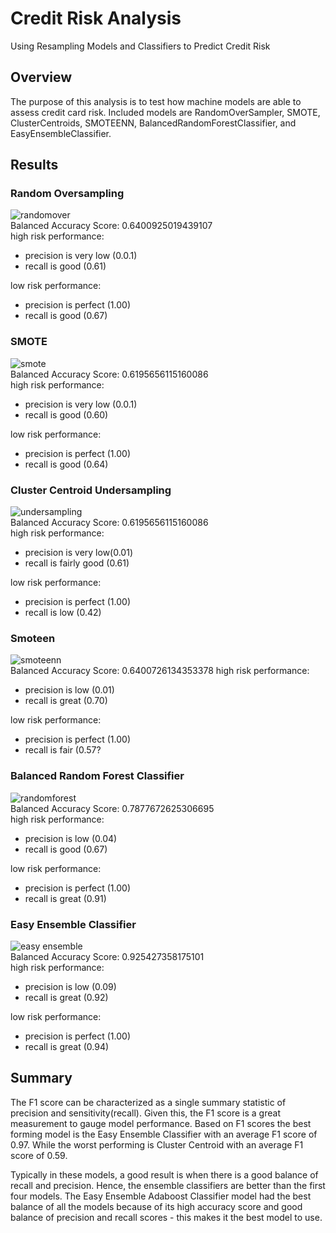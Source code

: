# Credit Risk Analysis

Using Resampling Models and Classifiers to Predict Credit Risk

## Overview

The purpose of this analysis is to test how machine models are able to assess credit card risk. Included models are RandomOverSampler, SMOTE, ClusterCentroids, SMOTEENN, BalancedRandomForestClassifier, and EasyEnsembleClassifier.

## Results 

### Random Oversampling <br>
![randomover](https://github.com/albertomontilla17/Credit_Risk_Analysis/blob/main/images/randomover.png) <br>
Balanced Accuracy Score: 0.6400925019439107 <br>
high risk performance: 
- precision is very low (0.0.1)
- recall is good (0.61)

low risk performance:
- precision is perfect (1.00)
- recall is good (0.67)

### SMOTE <br>
![smote](https://github.com/albertomontilla17/Credit_Risk_Analysis/blob/main/images/SMOOTE.png) <br>
Balanced Accuracy Score: 0.6195656115160086 <br>
high risk performance: 
- precision is very low (0.0.1)
- recall is good (0.60)

low risk performance:
- precision is perfect (1.00)
- recall is good (0.64)

### Cluster Centroid Undersampling
![undersampling](https://github.com/albertomontilla17/Credit_Risk_Analysis/blob/main/images/undersampling.png) <br>
Balanced Accuracy Score: 0.6195656115160086 <br>
high risk performance: 
- precision is very low(0.01)
- recall is fairly good (0.61)

low risk performance:
- precision is perfect (1.00)
- recall is low (0.42)

### Smoteen <br>
![smoteenn](https://github.com/albertomontilla17/Credit_Risk_Analysis/blob/main/images/SMOOTEN.png) <br>
Balanced Accuracy Score: 0.6400726134353378
high risk performance: 
- precision is low (0.01)
- recall is great (0.70)

low risk performance:
- precision is perfect (1.00)
- recall is fair (0.57?

### Balanced Random Forest Classifier <br>
![randomforest](https://github.com/albertomontilla17/Credit_Risk_Analysis/blob/main/images/random_forest.png) <br>
Balanced Accuracy Score: 0.7877672625306695 <br>
high risk performance: 
- precision is low (0.04)
- recall is good (0.67)

low risk performance:
- precision is perfect (1.00)
- recall is great (0.91)


### Easy Ensemble Classifier <br>
![easy ensemble](https://github.com/albertomontilla17/Credit_Risk_Analysis/blob/main/images/easy_ensemble.png) <br>
Balanced Accuracy Score: 0.925427358175101 <br>
high risk performance: 
- precision is low (0.09)
- recall is great (0.92)

low risk performance:
- precision is perfect (1.00)
- recall is great (0.94)

## Summary 

The F1 score can be characterized as a single summary statistic of precision and sensitivity(recall). Given this, the F1 score is a great measurement to gauge model performance. Based on F1 scores the best forming model is the Easy Ensemble Classifier with an average F1 score of 0.97. While the worst performing is Cluster Centroid with an average F1 score of 0.59. 

Typically in these models, a good result is when there is a good balance of recall and precision. Hence, the ensemble classifiers are better than the first four models. The Easy Ensemble Adaboost Classifier model had the best balance of all the models because of its high accuracy score and good balance of precision and recall scores - this makes it the best model to use.
